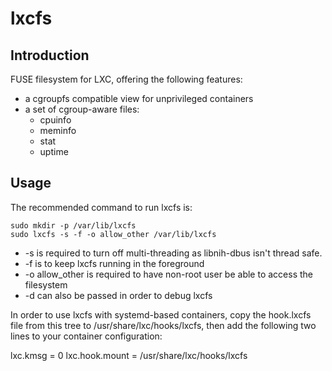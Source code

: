 # lxcfs

## Introduction
FUSE filesystem for LXC, offering the following features:
 - a cgroupfs compatible view for unprivileged containers
 - a set of cgroup-aware files:
   - cpuinfo
   - meminfo
   - stat
   - uptime

## Usage
The recommended command to run lxcfs is:

    sudo mkdir -p /var/lib/lxcfs
    sudo lxcfs -s -f -o allow_other /var/lib/lxcfs

 - -s is required to turn off multi-threading as libnih-dbus isn't thread safe.
 - -f is to keep lxcfs running in the foreground
 - -o allow\_other is required to have non-root user be able to access the filesystem
 - -d can also be passed in order to debug lxcfs

In order to use lxcfs with systemd-based containers, copy the hook.lxcfs
file from this tree to /usr/share/lxc/hooks/lxcfs, then add the following
two lines to your container configuration:

lxc.kmsg = 0
lxc.hook.mount = /usr/share/lxc/hooks/lxcfs
